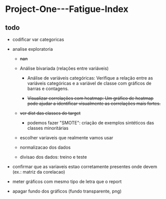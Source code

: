 # Project-One---Fatigue-Index

## todo

- codificar var categoricas

- analise exploratoria

    - ~~nan~~

   - Análise bivariada (relações entre variáveis)

        - Análise de variáveis categóricas: Verifique a relação entre as variáveis categóricas e a variável de classe com gráficos de barras e contagens.

        - ~~Visualizar correlações com heatmap: Um gráfico de heatmap pode ajudar a identificar visualmente as correlações mais fortes.~~

    - ~~ver dist das classes do target~~

        - podemos fazer "SMOTE": criação de exemplos sintéticos das classes minoritárias

    - escolher variaveis que realmente vamos usar

    - normalizacao dos dados

    - divisao dos dados: treino e teste

- confirmar que as variaveis estao corretamente presentes onde devem (ex.: matriz da corelacao)

- meter gráficos com mesmo tipo de letra que o report

- apagar fundo dos gráficos (fundo transparente, png)